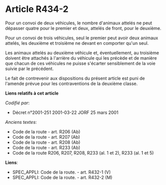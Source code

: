 # Article R434-2

Pour un convoi de deux véhicules, le nombre d'animaux attelés ne peut dépasser quatre pour le premier et deux, attelés de
front, pour le deuxième.

Pour un convoi de trois véhicules, seul le premier peut avoir deux animaux attelés, les deuxième et troisième ne devant en
comporter qu'un seul.

Les animaux attelés au deuxième véhicule et, éventuellement, au troisième doivent être attachés à l'arrière du véhicule qui
les précède et de manière que chacun de ces véhicules ne puisse s'écarter sensiblement de la voie suivie par le précédent.

Le fait de contrevenir aux dispositions du présent article est puni de l'amende prévue pour les contraventions de la deuxième
classe.

**Liens relatifs à cet article**

_Codifié par_:

  - Décret n°2001-251 2001-03-22 JORF 25 mars 2001

_Anciens textes_:

  - Code de la route - art. R206 (Ab)
  - Code de la route - art. R207 (Ab)
  - Code de la route - art. R208 (Ab)
  - Code de la route - art. R233 (Ab)
  - Code de la route R206, R207, R208, R233 (al. 1 et 2), R233 (al. 1 et 5)

**Liens**:

  - SPEC_APPLI: Code de la route. - art. R432-1 (V)
  - SPEC_APPLI: Code de la route. - art. R432-2 (M)
